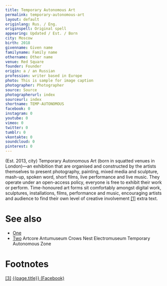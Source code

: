 ```yaml
---
title: Temporary Autonomous Art
permalink: temporary-autonomous-art
layout: default
originlang: Rus. / Eng.
originspell: Original spell
appearing: Updated / Est. / Born
city: Moscow
birth: 2018
givenname: Given name
familyname: Family name
othername: Other name
venue: Red Square
founder: Founder
origin: a / an Russian
profession: writer based in Europe
photo: This is sample for image caption
photographer: Photographer
source: Source
photographerurl: index
sourceurl: index
shortname: TEMP-AUTONOMOUS
facebook: 0
instagram: 0
youtube: 0
vimeo: 0
twitter: 0
tumblr: 0
vkontakte: 0
soundcloud: 0
pinterest: 0
---
```


(Est. 2013, city) Temporary Autonomous Art (born in squatted venues in London)—an exhibition that are organised and constructed by the artists themselves to present photography, painting, mixed media and sculpture, mash-up, spoken word, short films, live performance and live music. They operate under an open-access policy, everyone is free to exhibit their work or perform. Time-honoured art forms sit comfortably amongst digital work, sculptures, installations, films, performance and music, encouraging artists and audience to find their own level of creative involvement <span id="a1">[\[1\]](#f1)</span> extra text.

# See also

+ [One](index)
+ [Two](index)
Artcore
Antumuseum
Crows Nest
Electromuseum
Temporary Autonomous Zone

# Footnotes

[[3]](#a3) <span id="f3"></span> [{{page.title}} (Facebook)](index)
